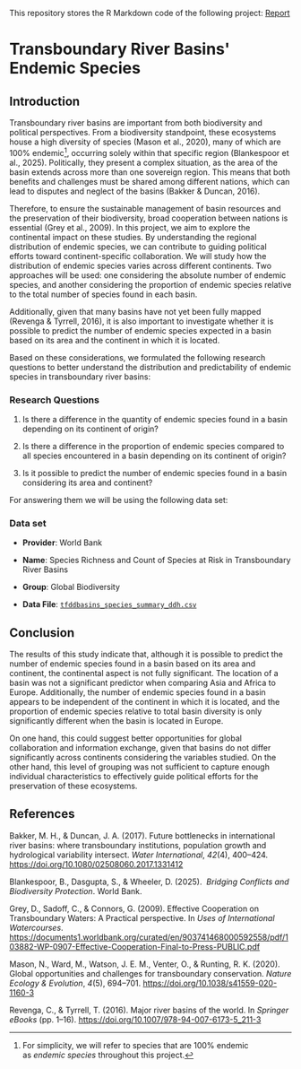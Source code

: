 This repository stores the R Markdown code of the following project: [Report](https://jessicaynsato.github.io/assets/pages/CaseStudy-Basin.html)

# Transboundary River Basins' Endemic Species
## **Introduction**

Transboundary river basins are important from both biodiversity and political perspectives.
From a biodiversity standpoint, these ecosystems house a high diversity of species (Mason et al., 2020), many of which are 100% endemic[^1], occurring solely within that specific region (Blankespoor et al., 2025).
Politically, they present a complex situation, as the area of the basin extends across more than one sovereign region.
This means that both benefits and challenges must be shared among different nations, which can lead to disputes and neglect of the basins (Bakker & Duncan, 2016).

[^1]: For simplicity, we will refer to species that are 100% endemic as *endemic species* throughout this project.

Therefore, to ensure the sustainable management of basin resources and the preservation of their biodiversity, broad cooperation between nations is essential (Grey et al., 2009).
In this project, we aim to explore the continental impact on these studies.
By understanding the regional distribution of endemic species, we can contribute to guiding political efforts toward continent-specific collaboration.
We will study how the distribution of endemic species varies across different continents.
Two approaches will be used: one considering the absolute number of endemic species, and another considering the proportion of endemic species relative to the total number of species found in each basin.

Additionally, given that many basins have not yet been fully mapped (Revenga & Tyrrell, 2016), it is also important to investigate whether it is possible to predict the number of endemic species expected in a basin based on its area and the continent in which it is located.

Based on these considerations, we formulated the following research questions to better understand the distribution and predictability of endemic species in transboundary river basins:

### **Research Questions**

1.  Is there a difference in the quantity of endemic species found in a basin depending on its continent of origin?

2.  Is there a difference in the proportion of endemic species compared to all species encountered in a basin depending on its continent of origin?

3.  Is it possible to predict the number of endemic species found in a basin considering its area and continent?

For answering them we will be using the following data set:


### **Data set**

-   **Provider**: World Bank

-   **Name**: Species Richness and Count of Species at Risk in Transboundary River Basins

-   **Group**: Global Biodiversity

-   **Data File**: [`tfddbasins_species_summary_ddh.csv`](https://datacatalogfiles.worldbank.org/ddh-published/0066034/10/DR0094740/tfddbasins_species_summary_ddh.csv)

## Conclusion

The results of this study indicate that, although it is possible to predict the number of endemic species found in a basin based on its area and continent, the continental aspect is not fully significant.
The location of a basin was not a significant predictor when comparing Asia and Africa to Europe.
Additionally, the number of endemic species found in a basin appears to be independent of the continent in which it is located, and the proportion of endemic species relative to total basin diversity is only significantly different when the basin is located in Europe.

On one hand, this could suggest better opportunities for global collaboration and information exchange, given that basins do not differ significantly across continents considering the variables studied.
On the other hand, this level of grouping was not sufficient to capture enough individual characteristics to effectively guide political efforts for the preservation of these ecosystems.

## References

Bakker, M. H., & Duncan, J. A.
(2017).
Future bottlenecks in international river basins: where transboundary institutions, population growth and hydrological variability intersect.
*Water International*, *42*(4), 400–424.
<https://doi.org/10.1080/02508060.2017.1331412>

Blankespoor, B., Dasgupta, S., & Wheeler, D.
(2025). 
*Bridging Conflicts and Biodiversity Protection*.
World Bank.

Grey, D., Sadoff, C., & Connors, G.
(2009).
Effective Cooperation on Transboundary Waters: A Practical perspective.
In *Uses of International Watercourses*.
<https://documents1.worldbank.org/curated/en/903741468000592558/pdf/103882-WP-0907-Effective-Cooperation-Final-to-Press-PUBLIC.pdf>

Mason, N., Ward, M., Watson, J. E. M., Venter, O., & Runting, R. K.
(2020).
Global opportunities and challenges for transboundary conservation.
*Nature Ecology & Evolution*, *4*(5), 694–701.
<https://doi.org/10.1038/s41559-020-1160-3>

Revenga, C., & Tyrrell, T.
(2016).
Major river basins of the world.
In *Springer eBooks* (pp. 1–16).
<https://doi.org/10.1007/978-94-007-6173-5_211-3>

